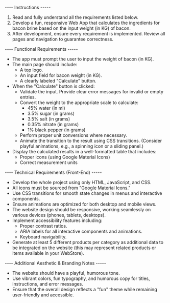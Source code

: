 ---- Instructions -----
1) Read and fully understand all the requirements listed below.
2) Develop a fun, responsive Web App that calculates the ingredients for bacon brine based on the input weight (in KG) of bacon.
3) After development, ensure every requirement is implemented. Review all pages and navigation to guarantee correctness.

---- Functional Requirements -----
- The app must prompt the user to input the weight of bacon (in KG).
- The main page should include:
    - A top logo.
    - An input field for bacon weight (in KG).
    - A clearly labeled "Calculate" button.
- When the "Calculate" button is clicked:
    - Validate the input. Provide clear error messages for invalid or empty entries.
    - Convert the weight to the appropriate scale to calculate:
        - 45% water (in ml)
        - 3.5% sugar (in grams)
        - 3.5% salt (in grams)
        - 0.35% nitrate (in grams)
        - 1% black pepper (in grams)
    - Perform proper unit conversions where necessary.
    - Animate the transition to the result using CSS transitions. (Consider playful animations, e.g., a spinning icon or a sliding panel.)
- Display the calculated results in a well-formatted table that includes:
    - Proper icons (using Google Material Icons)
    - Correct measurement units

---- Technical Requirements (Front-End) -----
- Develop the whole project using only HTML, JavaScript, and CSS.
- All icons must be sourced from "Google Material Icons."
- Use CSS transitions for smooth state changes in menus and interactive components.
- Ensure animations are optimized for both desktop and mobile views.
- The website design should be responsive, working seamlessly on various devices (phones, tablets, desktops).
- Implement accessibility features including:
    - Proper contrast ratios.
    - ARIA labels for all interactive components and animations.
    - Keyboard navigability.
- Generate at least 5 different products per category as additional data to be integrated on the website (this may represent related products or items available in your WebStore).

---- Additional Aesthetic & Branding Notes -----
- The website should have a playful, humorous tone.
- Use vibrant colors, fun typography, and humorous copy for titles, instructions, and error messages.
- Ensure that the overall design reflects a "fun" theme while remaining user-friendly and accessible.